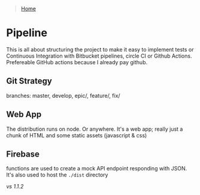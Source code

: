 > [Home](../../README.md) 

# Pipeline
This is all about structuring the project to make it easy to implement tests or Continuous Integration with Bitbucket pipelines, circle CI or Github Actions. Prefereable GitHub actions because I already pay github.

## Git Strategy
branches: master, develop, epic/, feature/, fix/

## Web App
The distribution runs on node. Or anywhere. It's a web app; really just a chunk of HTML and some static assets (javascript & css)

## Firebase
functions are used to create a mock API endpoint responding with JSON. It's also used to host the `./dist` directory

_vs 1.1.2_
